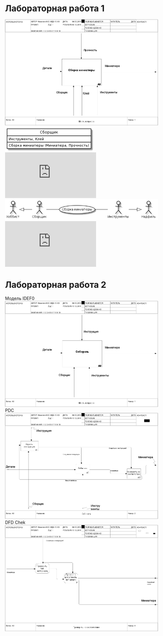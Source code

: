 # Лабораторная работа 1
![none](https://github.com/Different99/labs.guithub.io/blob/master/model.png)
![none](https://github.com/Different99/labs.guithub.io/blob/master/Plat1.png)
![код](https://github.com/Different99/labs.guithub.io/blob/master/Code1.txt)
![none](https://github.com/Different99/labs.guithub.io/blob/master/plat1.1.png)
![код](https://github.com/Different99/labs.guithub.io/blob/master/Code1.1.txt)
# Лабораторная работа 2
Модель IDEF0 ![none](https://github.com/Different99/labs.guithub.io/blob/master/model2.png)
PDC ![none](https://github.com/Different99/labs.guithub.io/blob/master/model22.png)
DFD Chek ![none](https://github.com/Different99/labs.guithub.io/blob/master/model23.png)

